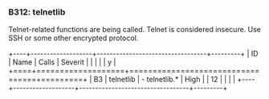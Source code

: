 ### B312: telnetlib

Telnet-related functions are being called. Telnet is considered
insecure. Use SSH or some other encrypted protocol.

+----+-------------------+----------------------------------+---------+
| ID | Name              | Calls                            | Severit |
|    |                   |                                  | y       |
+====+===================+==================================+=========+
| B3 | telnetlib         | -   telnetlib.\*                 | High    |
| 12 |                   |                                  |         |
+----+-------------------+----------------------------------+---------+
